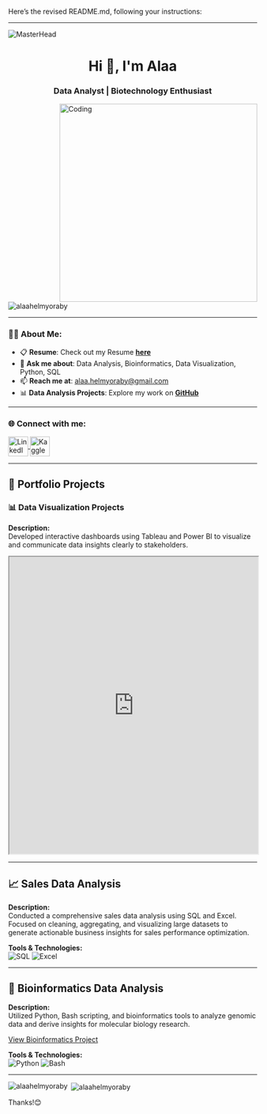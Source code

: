Here’s the revised README.md, following your instructions:

---

![MasterHead]([https://towardsdatascience.com/9-data-visualization-tools-that-you-cannot-miss-in-2019-3ff23222a927](https://analyticsindiamag.com/wp-content/uploads/2020/07/aim_gifgraph.gif))  
<h1 align="center">Hi 👋, I'm Alaa</h1>  
<h3 align="center">Data Analyst | Biotechnology Enthusiast</h3>  

<img align="right" alt="Coding" width="400" src="https://lottiefiles.com/free-animation/data-analytics-sjK66edPoS" />  

<p align="left">  
  <img src="https://komarev.com/ghpvc/?username=alaahelmyoraby&label=Profile%20views&color=0e75b6&style=flat" alt="alaahelmyoraby" />  
</p>  

---

### 👨‍💻 About Me:  
- 📋 **Resume**: Check out my Resume [**here**](https://github.com/alaahelmyoraby/My-Portfolio/blob/main/Alaa%20Oraby's%20CV-%20Data%20Analyst.pdf)  
- 💬 **Ask me about**: Data Analysis, Bioinformatics, Data Visualization, Python, SQL  
- 📫 **Reach me at**: [alaa.helmyoraby@gmail.com](mailto:alaa.helmyoraby@gmail.com)  
- 📊 **Data Analysis Projects**: Explore my work on [**GitHub**](https://github.com/alaahelmyoraby/Data_Analysis-Projects)  

---

<h3 align="left">🌐 Connect with me:</h3>  
<p align="left">  
  <a href="https://linkedin.com/in/alaahelmyoraby" target="_blank">  
    <img align="center" src="https://raw.githubusercontent.com/rahuldkjain/github-profile-readme-generator/master/src/images/icons/Social/linked-in-alt.svg" alt="LinkedIn - Alaa Helmy Oraby" height="40" width="40" />  
  </a>  
  <a href="https://kaggle.com/alaahelmyoraby" target="_blank">  
    <img align="center" src="https://raw.githubusercontent.com/rahuldkjain/github-profile-readme-generator/master/src/images/icons/Social/kaggle.svg" alt="Kaggle - Alaa Helmy Oraby" height="40" width="40" />  
  </a>  
</p>  

---

## 💼 **Portfolio Projects**  

### 📊 **Data Visualization Projects**  
**Description:**  
Developed interactive dashboards using Tableau and Power BI to visualize and communicate data insights clearly to stakeholders.  

<iframe src="https://github.com/alaahelmyoraby/My-Portfolio/blob/main/Alaa_Oraby%E2%80%99s%20Portfolio.pdf" style="width: 100%; height: 600px;"></iframe>  

---

## 📈 **Sales Data Analysis**  
**Description:**  
Conducted a comprehensive sales data analysis using SQL and Excel. Focused on cleaning, aggregating, and visualizing large datasets to generate actionable business insights for sales performance optimization.  

**Tools & Technologies:**  
![SQL](https://img.shields.io/badge/SQL-00599C?style=flat&logo=postgresql&logoColor=white) ![Excel](https://img.shields.io/badge/Excel-217346?style=flat&logo=microsoftexcel&logoColor=white)  

---

## 🧬 **Bioinformatics Data Analysis**  
**Description:**  
Utilized Python, Bash scripting, and bioinformatics tools to analyze genomic data and derive insights for molecular biology research.  

[View Bioinformatics Project](https://github.com/alaahelmyoraby/Bioinformatics_Diploma_NGS_Course_EBI_Pipeline)  

**Tools & Technologies:**  
![Python](https://img.shields.io/badge/Python-3776AB?style=flat&logo=python&logoColor=white) ![Bash](https://img.shields.io/badge/Bash-4EAA25?style=flat&logo=gnubash&logoColor=white)  

---

<p><img align="left" src="https://github-readme-stats.vercel.app/api/top-langs?username=alaahelmyoraby&show_icons=true&locale=en&layout=compact" alt="alaahelmyoraby" /></p>  

<p>&nbsp;<img align="center" src="https://github-readme-stats.vercel.app/api?username=alaahelmyoraby&show_icons=true&locale=en" alt="alaahelmyoraby" /></p>  

Thanks!😊
